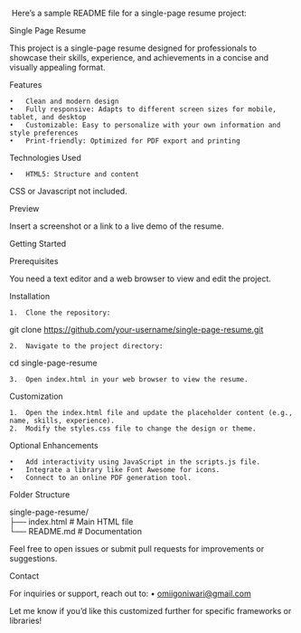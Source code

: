  Here’s a sample README file for a single-page resume project:

Single Page Resume

This project is a single-page resume designed for professionals to showcase their skills, experience, and achievements in a concise and visually appealing format.

Features

	•	Clean and modern design
	•	Fully responsive: Adapts to different screen sizes for mobile, tablet, and desktop
	•	Customizable: Easy to personalize with your own information and style preferences
	•	Print-friendly: Optimized for PDF export and printing

Technologies Used

	•	HTML5: Structure and content
CSS or Javascript not included.
 

Preview

Insert a screenshot or a link to a live demo of the resume.

Getting Started

Prerequisites

You need a text editor and a web browser to view and edit the project.

Installation

	1.	Clone the repository:

git clone https://github.com/your-username/single-page-resume.git  


	2.	Navigate to the project directory:

cd single-page-resume  


	3.	Open index.html in your web browser to view the resume.

Customization

	1.	Open the index.html file and update the placeholder content (e.g., name, skills, experience).
	2.	Modify the styles.css file to change the design or theme.

Optional Enhancements

	•	Add interactivity using JavaScript in the scripts.js file.
	•	Integrate a library like Font Awesome for icons.
	•	Connect to an online PDF generation tool.

Folder Structure

single-page-resume/  
├── index.html       # Main HTML file    
└── README.md        # Documentation  


Feel free to open issues or submit pull requests for improvements or suggestions.

Contact

For inquiries or support, reach out to:
	•	omiigoniwari@gmail.com


Let me know if you’d like this customized further for specific frameworks or libraries!
